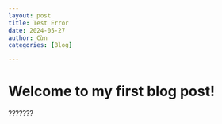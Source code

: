 ```yaml
---
layout: post
title: Test Error
date: 2024-05-27
author: Cừn
categories: [Blog]

---
```


# Welcome to my first blog post!
???????
